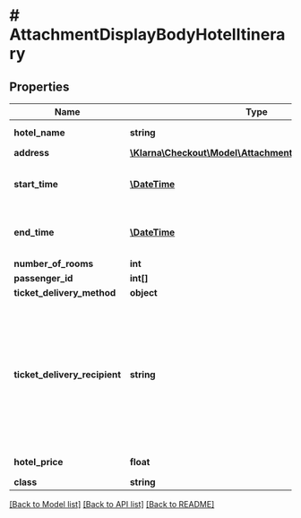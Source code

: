 # # AttachmentDisplayBodyHotelItinerary

## Properties

Name | Type | Description | Notes
------------ | ------------- | ------------- | -------------
**hotel_name** | **string** | Name of hotel | [optional]
**address** | [**\Klarna\Checkout\Model\AttachmentDisplayBodyAddress**](AttachmentDisplayBodyAddress.md) |  | [optional]
**start_time** | [**\DateTime**](\DateTime.md) | ISO 8601 e.g. 2012-11-24T15:00 | [optional]
**end_time** | [**\DateTime**](\DateTime.md) | ISO 8601 e.g. 2012-11-24T15:00 | [optional]
**number_of_rooms** | **int** |  | [optional]
**passenger_id** | **int[]** |  | [optional]
**ticket_delivery_method** | **object** |  | [optional]
**ticket_delivery_recipient** | **string** | The name of the recipient the ticket is delivered to. If email or phone, then use either the email address or the phone number. | [optional]
**hotel_price** | **float** | Local currency | [optional]
**class** | **string** |  | [optional]

[[Back to Model list]](../../README.md#models) [[Back to API list]](../../README.md#endpoints) [[Back to README]](../../README.md)
